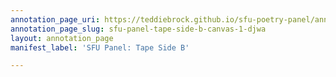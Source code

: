 ```yaml
---
annotation_page_uri: https://teddiebrock.github.io/sfu-poetry-panel/annotations/sfu-panel-tape-side-b-canvas-1-djwa.json
annotation_page_slug: sfu-panel-tape-side-b-canvas-1-djwa
layout: annotation_page
manifest_label: 'SFU Panel: Tape Side B'

---
```

